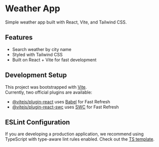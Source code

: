 # Weather App

Simple weather app built with React, Vite, and Tailwind CSS.  

## Features
- Search weather by city name  
- Styled with Tailwind CSS  
- Built on React + Vite for fast development  

## Development Setup
This project was bootstrapped with [Vite](https://vitejs.dev/).  
Currently, two official plugins are available:
- [@vitejs/plugin-react](https://github.com/vitejs/vite-plugin-react/blob/main/packages/plugin-react) uses [Babel](https://babeljs.io/) for Fast Refresh  
- [@vitejs/plugin-react-swc](https://github.com/vitejs/vite-plugin-react/blob/main/packages/plugin-react-swc) uses [SWC](https://swc.rs/) for Fast Refresh  

## ESLint Configuration
If you are developing a production application, we recommend using TypeScript with type-aware lint rules enabled. Check out the [TS template](https://github.com/vitejs/vite/tree/main/packages/create-vite/template-react-ts).
